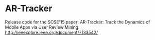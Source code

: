 # AR-Tracker
Release code for the SOSE'15 paper: AR-Tracker: Track the Dynamics of Mobile Apps via User Review Mining. http://ieeexplore.ieee.org/document/7133542/
